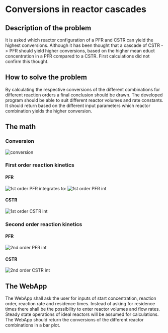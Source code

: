 # Conversions in reactor cascades
## Description of the problem
It is asked which reactor configuration of a PFR and CSTR can yield the highest conversions. Although it has been thought that a cascade of CSTR -> PFR should yield higher conversions, based on the higher mean educt concentration in a PFR compared to a CSTR. First calculations did not confirm this thought.

## How to solve the problem
By calculating the respective conversions of the different combinations for different reaction orders a final conclusion should be drawn.
The developed program should be able to suit different reactor volumes and rate constants. It should return based on the different input parameters which reactor combination yields the higher conversion.

## The math
### Conversion
![conversion](https://www.zahlen-kern.de/editor/equations/hvot.png)
### First order reaction kinetics
#### PFR
![1st order PFR](https://www.zahlen-kern.de/editor/equations/hvod.png)
integrates to: ![1st order PFR int](https://www.zahlen-kern.de/editor/equations/hvom.png)

#### CSTR
![1st order CSTR int](https://www.zahlen-kern.de/editor/equations/hvon.png)

### Second order reaction kinetics
#### PFR
![2nd order PFR int](https://www.zahlen-kern.de/editor/equations/hwcv.png)

#### CSTR
![2nd order CSTR int](https://www.zahlen-kern.de/editor/equations/hwcw.png)

## The WebApp
The WebApp shall ask the user for inputs of start concentration, reaction order, reaction rate and residence times.
Instead of asking for residence times there shall be the possibility to enter reactor volumes and flow rates.
Steady state operations of ideal reactors  will be assumed for calculations.
The WebApp should return the conversions of the different reactor combinations in a bar plot.
